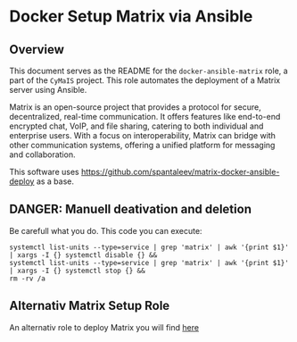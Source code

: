 # Docker Setup Matrix via Ansible

## Overview

This document serves as the README for the `docker-ansible-matrix` role, a part of the `CyMaIS` project. This role automates the deployment of a Matrix server using Ansible. 

Matrix is an open-source project that provides a protocol for secure, decentralized, real-time communication. It offers features like end-to-end encrypted chat, VoIP, and file sharing, catering to both individual and enterprise users. With a focus on interoperability, Matrix can bridge with other communication systems, offering a unified platform for messaging and collaboration.

This software uses https://github.com/spantaleev/matrix-docker-ansible-deploy as a base. 

## DANGER: Manuell deativation and deletion
Be carefull what you do. This code you can execute:
```
systemctl list-units --type=service | grep 'matrix' | awk '{print $1}' | xargs -I {} systemctl disable {} &&
systemctl list-units --type=service | grep 'matrix' | awk '{print $1}' | xargs -I {} systemctl stop {} &&
rm -rv /a
```

##  Alternativ Matrix Setup Role
An alternativ role to deploy Matrix you will find [here](../docker-matrix-compose/)